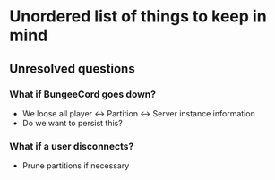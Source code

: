 # Unordered list of things to keep in mind

## Unresolved questions
### What if BungeeCord goes down?

- We loose all player <-> Partition <-> Server instance information
- Do we want to persist this?

### What if a user disconnects?
- Prune partitions if necessary